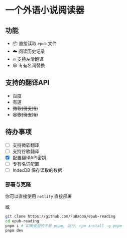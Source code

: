 <h1>
  <b>一个外语小说阅读器</b>
</h1>

## 功能

- 📦 直接读取 `epub` 文件
- ☁️ 阅读历史记录
- 🔥 支持左滑翻译
- 😃 专有名词替换

## 支持的翻译API

- 百度
- 有道
- ~~微软(待支持)~~
- ~~谷歌(待支持)~~

## 待办事项

- [ ] 支持微软翻译
- [ ] 支持谷歌翻译
- [x] 配置翻译API密钥
- [ ] 专有名词配置
- [ ] IndexDB 保存读取的数据

### 部署与克隆

你可以直接使用 `netlify` 直接部署

或

```bash
git clone https://github.com/FuBaooo/epub-reading
cd epub-reading
pnpm i # 如果使用的不是 pnpm, 运行: npm install -g pnpm
pnpm dev
```

